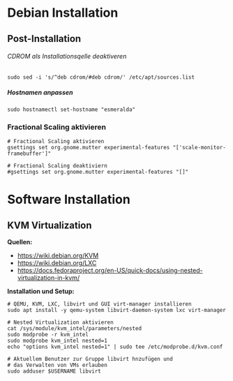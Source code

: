 # Debian Installation

## Post-Installation

###### CDROM als Installationsqelle deaktiveren

```shell
sudo sed -i 's/^deb cdrom/#deb cdrom/' /etc/apt/sources.list
```
##### Hostnamen anpassen

```shell
sudo hostnamectl set-hostname "esmeralda"
```

### Fractional Scaling aktivieren

```shell
# Fractional Scaling aktivieren
gsettings set org.gnome.mutter experimental-features "['scale-monitor-framebuffer']"
```
```shell
# Fractional Scaling deaktiviern
#gsettings set org.gnome.mutter experimental-features "[]"
```


# Software Installation

## KVM Virtualization

**Quellen:**

- <https://wiki.debian.org/KVM>
- <https://wiki.debian.org/LXC>
- <https://docs.fedoraproject.org/en-US/quick-docs/using-nested-virtualization-in-kvm/>

**Installation und Setup:**

```shell
# QEMU, KVM, LXC, libvirt und GUI virt-manager installieren
sudo apt install -y qemu-system libvirt-daemon-system lxc virt-manager

# Nested Virtualization aktivieren
cat /sys/module/kvm_intel/parameters/nested
sudo modprobe -r kvm_intel
sudo modprobe kvm_intel nested=1
echo "options kvm_intel nested=1" | sudo tee /etc/modprobe.d/kvm.conf

# Aktuellem Benutzer zur Gruppe libvirt hnzufügen und
# das Verwalten von VMs erlauben 
sudo adduser $USERNAME libvirt
```



